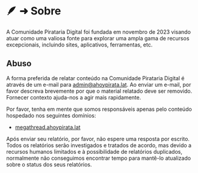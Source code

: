 # 🪶 ➜ Sobre

A Comunidade Pirataria Digital foi fundada em novembro de 2023 visando atuar como uma valiosa fonte para explorar uma ampla gama de recursos excepcionais, incluindo sites, aplicativos, ferramentas, etc.

## Abuso

A forma preferida de relatar conteúdo na Comunidade Pirataria Digital é através de um e-mail para [admin@ahoypirata.lat](mailto:admin@ahoypirata.lat). Ao enviar um e-mail, por favor descreva brevemente por que o material relatado deve ser removido. Fornecer contexto ajuda-nos a agir mais rapidamente.

Por favor, tenha em mente que somos responsáveis apenas pelo conteúdo hospedado nos seguintes domínios:

- [megathread.ahoypirata.lat](https://megathread.ahoypirata.lat)

Após enviar seu relatório, por favor, não espere uma resposta por escrito. Todos os relatórios serão investigados e tratados de acordo, mas devido a recursos humanos limitados e à possibilidade de relatórios duplicados, normalmente não conseguimos encontrar tempo para mantê-lo atualizado sobre o status dos seus relatórios.
